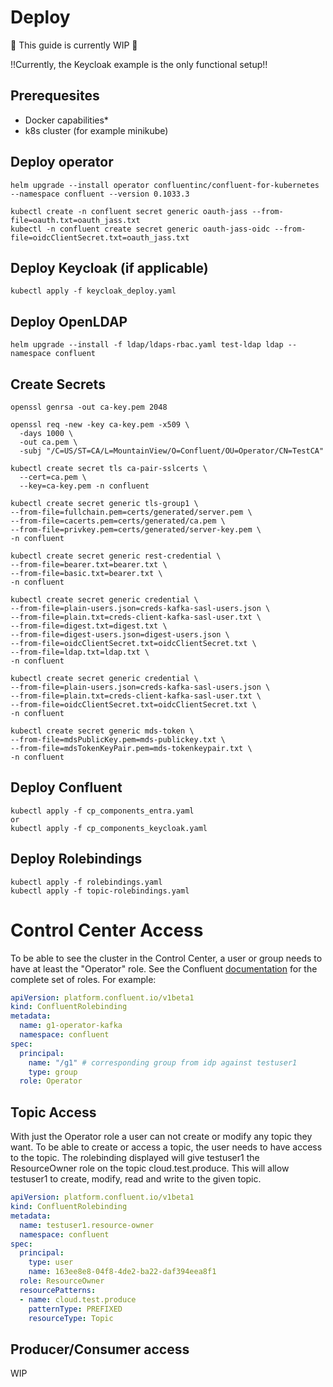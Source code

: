 # Deploy
🚧 This guide is currently WIP 🚧

!!Currently, the Keycloak example is the only functional setup!!

## Prerequesites
- Docker capabilities*
- k8s cluster (for example minikube)

## Deploy operator
```helm upgrade --install operator confluentinc/confluent-for-kubernetes --namespace confluent --version 0.1033.3```

```
kubectl create -n confluent secret generic oauth-jass --from-file=oauth.txt=oauth_jass.txt 
kubectl -n confluent create secret generic oauth-jass-oidc --from-file=oidcClientSecret.txt=oauth_jass.txt
```
## Deploy Keycloak (if applicable)

```kubectl apply -f keycloak_deploy.yaml```

## Deploy OpenLDAP
```helm upgrade --install -f ldap/ldaps-rbac.yaml test-ldap ldap --namespace confluent```

## Create Secrets
```
openssl genrsa -out ca-key.pem 2048

openssl req -new -key ca-key.pem -x509 \
  -days 1000 \
  -out ca.pem \
  -subj "/C=US/ST=CA/L=MountainView/O=Confluent/OU=Operator/CN=TestCA"

kubectl create secret tls ca-pair-sslcerts \
  --cert=ca.pem \
  --key=ca-key.pem -n confluent

kubectl create secret generic tls-group1 \
--from-file=fullchain.pem=certs/generated/server.pem \
--from-file=cacerts.pem=certs/generated/ca.pem \
--from-file=privkey.pem=certs/generated/server-key.pem \
-n confluent

kubectl create secret generic rest-credential \
--from-file=bearer.txt=bearer.txt \
--from-file=basic.txt=bearer.txt \
-n confluent

kubectl create secret generic credential \
--from-file=plain-users.json=creds-kafka-sasl-users.json \
--from-file=plain.txt=creds-client-kafka-sasl-user.txt \
--from-file=digest.txt=digest.txt \
--from-file=digest-users.json=digest-users.json \
--from-file=oidcClientSecret.txt=oidcClientSecret.txt \
--from-file=ldap.txt=ldap.txt \
-n confluent

kubectl create secret generic credential \
--from-file=plain-users.json=creds-kafka-sasl-users.json \
--from-file=plain.txt=creds-client-kafka-sasl-user.txt \
--from-file=oidcClientSecret.txt=oidcClientSecret.txt \
-n confluent

kubectl create secret generic mds-token \
--from-file=mdsPublicKey.pem=mds-publickey.txt \
--from-file=mdsTokenKeyPair.pem=mds-tokenkeypair.txt \
-n confluent
```

## Deploy Confluent

```
kubectl apply -f cp_components_entra.yaml
or
kubectl apply -f cp_components_keycloak.yaml
```

## Deploy Rolebindings
```
kubectl apply -f rolebindings.yaml
kubectl apply -f topic-rolebindings.yaml
```

# Control Center Access
To be able to see the cluster in the Control Center, a user or group needs to have at least the "Operator" role. See the Confluent [documentation](https://docs.confluent.io/platform/current/control-center/security/c3-rbac.html#id9:~:text=connections%20are%20proxied.-,Topic%20management%20(cluster%20scope,-)%C2%B6) for the complete set of roles. For example:

```yaml
apiVersion: platform.confluent.io/v1beta1
kind: ConfluentRolebinding
metadata:
  name: g1-operator-kafka
  namespace: confluent
spec:
  principal:
    name: "/g1" # corresponding group from idp against testuser1
    type: group
  role: Operator
```

## Topic Access
With just the Operator role a user can not create or modify any topic they want. To be able to create or access a topic, the user needs to have access to the topic. The rolebinding displayed will give testuser1 the ResourceOwner role on the topic cloud.test.produce. This will allow testuser1 to create, modify, read and write to the given topic.

```yaml
apiVersion: platform.confluent.io/v1beta1
kind: ConfluentRolebinding
metadata:
  name: testuser1.resource-owner
  namespace: confluent
spec:
  principal:
    type: user
    name: 163ee8e8-04f8-4de2-ba22-daf394eea8f1
  role: ResourceOwner
  resourcePatterns:
  - name: cloud.test.produce
    patternType: PREFIXED
    resourceType: Topic
```

## Producer/Consumer access
WIP
